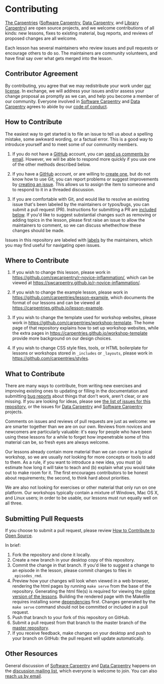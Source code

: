 # Contributing

[The Carpentries][c-site] ([Software Carpentry][swc-site],
[Data Carpentry][dc-site], and [Library Carpentry][lc-site])
are open source projects, and we welcome contributions of all kinds:
new lessons, fixes to existing material, bug reports,
and reviews of proposed changes are all welcome.

Each lesson has several maintainers who review issues and pull requests
or encourage others to do so.
The maintainers are community volunteers,
and have final say over what gets merged into the lesson.

## Contributor Agreement

By contributing,
you agree that we may redistribute your work under [our license](LICENSE.md).
In exchange,
we will address your issues and/or assess your change proposal as promptly as 
we can, and help you become a member of our community.
Everyone involved in [Software Carpentry][swc-site] and 
[Data Carpentry][dc-site] agrees to abide by our 
[code of conduct](CODE_OF_CONDUCT.md).

## How to Contribute

The easiest way to get started is to file an issue
to tell us about a spelling mistake,
some awkward wording,
or a factual error.
This is a good way to introduce yourself
and to meet some of our community members.

1.  If you do not have a [GitHub][github] account,
    you can [send us comments by email][contact].
    However, we will be able to respond more quickly if you use one of the other 
    methods described below.

2.  If you have a [GitHub][github] account,
    or are willing to [create one][github-join],
    but do not know how to use Git,
    you can report problems or suggest improvements by [creating an issue][issues].
    This allows us to assign the item to someone
    and to respond to it in a threaded discussion.

3.  If you are comfortable with Git,
    and would like to resolve an existing issue that's been labeled by the 
    maintainers or typos/bugs, you can submit a pull request (PR). Instructions for 
    submitting a PR are [included below](#submitting-pull-requests). 
    If you'd like to suggest substantial changes such as removing or adding topics 
    in the lesson, please first raise an issue to allow the maintainers to comment, 
    so we can discuss whether/how these changes should be made.

Issues in this repository are labeled with [labels](../../labels) by the 
maintainers, which you may find useful for navigating open issues.


## Where to Contribute

1.  If you wish to change this lesson,
    please work in <https://github.com/swcarpentry/r-novice-inflammation/>,
    which can be viewed at <https://swcarpentry.github.io/r-novice-inflammation/>.

2.  If you wish to change the example lesson,
    please work in <https://github.com/carpentries/lesson-example>,
    which documents the format of our lessons
    and can be viewed at <https://carpentries.github.io/lesson-example>.

3.  If you wish to change the template used for workshop websites,
    please work in <https://github.com/carpentries/workshop-template>.
    The home page of that repository explains how to set up workshop websites,
    while the extra pages in <https://carpentries.github.io/workshop-template>
    provide more background on our design choices.

4.  If you wish to change CSS style files, tools,
    or HTML boilerplate for lessons or workshops stored in `_includes` or 
    `_layouts`, please work in <https://github.com/carpentries/styles>.

## What to Contribute

There are many ways to contribute,
from writing new exercises and improving existing ones
to updating or filling in the documentation
and submitting [bug reports][issues]
about things that don't work, aren't clear, or are missing.
If you are looking for ideas,
please see [the list of issues for this repository][issues],
or the issues for [Data Carpentry][dc-issues]
and [Software Carpentry][swc-issues] projects.

Comments on issues and reviews of pull requests are just as welcome:
we are smarter together than we are on our own.
Reviews from novices and newcomers are particularly valuable:
it's easy for people who have been using these lessons for a while
to forget how impenetrable some of this material can be,
so fresh eyes are always welcome.

Our lessons already contain more material than we can cover in a typical 
workshop, so we are usually *not* looking for more concepts or tools to add to 
them. 
As a rule, if you want to introduce a new idea,
you must (a) estimate how long it will take to teach
and (b) explain what you would take out to make room for it.
The first encourages contributors to be honest about requirements;
the second, to think hard about priorities.

We are also not looking for exercises or other material that only run on one 
platform. Our workshops typically contain a mixture of Windows, Mac OS X, and 
Linux users; in order to be usable, our lessons must run equally well on all 
three.

## Submitting Pull Requests

If you choose to submit a pull request, please review
[How to Contribute to Open Source][how-contribute].

In brief:

1. Fork the repository and clone it locally.
2. Create a new branch in your desktop copy of this repository.
3. Commit the change in that branch. If you'd like to suggest a change to an 
episode in the lesson, please commit changes to files in `_episodes_rmd`.
4. Preview how your changes will look when viewed in a web browser, rendering 
the html pages by running `make serve` from the base of the repository. 
Generating the html file(s) is required for viewing the
[online version of the lessons][online].
Building the rendered page with the Makefile requires installing some 
[dependencies] first.
Changes generated by the `make serve` command should not be 
committed or included in a pull request. 
5. Push that branch to your fork of this repository on GitHub.
6. Submit a pull request from that branch to the master branch of the 
[master repository][repo].
7. If you receive feedback, make changes on your desktop and push to your 
branch on GitHub: the pull request will update automatically.

## Other Resources

General discussion of [Software Carpentry][swc-site] and 
[Data Carpentry][dc-site] happens on the 
[discussion mailing list][discuss-list], which everyone is welcome to join.
You can also [reach us by email][contact].

[c-site]: https://carpentries.org/
[contact]: mailto:admin@software-carpentry.org
[dependencies]: https://carpentries.github.io/lesson-example/setup.html#optional-jekyll-setup-for-lesson-development
[dc-issues]: https://github.com/issues?q=user%3Adatacarpentry
[dc-lessons]: http://datacarpentry.org/lessons/
[dc-site]: http://datacarpentry.org/
[discuss-list]: https://carpentries.topicbox.com/groups/discuss
[github]: http://github.com
[github-join]: https://github.com/join
[how-contribute]: https://opensource.guide/how-to-contribute/#opening-a-pull-request
[issues]: https://github.com/swcarpentry/r-novice-inflammation/issues/
[lc-site]: https://librarycarpentry.org/
[repo]: https://github.com/swcarpentry/r-novice-inflammation/
[swc-issues]: https://github.com/issues?q=user%3Aswcarpentry
[swc-lessons]: http://software-carpentry.org/lessons/
[swc-site]: http://software-carpentry.org/
[knitr]: https://cran.r-project.org/package=knitr
[online]: http://swcarpentry.github.io/r-novice-inflammation/